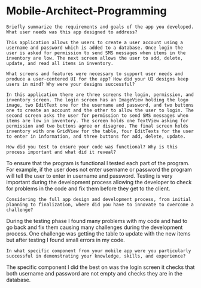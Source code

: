 # Mobile-Architect-Programming


    Briefly summarize the requirements and goals of the app you developed. What user needs was this app designed to address?
    
    This application allows the users to create a user account using a username and password which is added to a database. Once login the user is asked for permission to send SMS messages when items in the inventory are low. The next screen allows the user to add, delete, update, and read all items in inventory.  
    
    What screens and features were necessary to support user needs and produce a user-centered UI for the app? How did your UI designs keep users in mind? Why were your designs successful?
    
    In this application there are three screens the login, permission, and inventory screen. The login screen has an ImageView holding the logo image, two EditText one for the username and password, and two buttons one to create an account and the other to allow the user to login. The second screen asks the user for permission to send SMS messages when items are low in inventory. The screen holds one TextView asking for permission and two buttons agree or disagree. The final screen holds inventory with one GridView for the table, four EditTexts for the user to enter in information, and three buttons for add, delete, update.  
    
    How did you test to ensure your code was functional? Why is this process important and what did it reveal?

To ensure that the program is functional I tested each part of the program. For example, if the user does not enter username or password the program will tell the user to enter in username and password. Testing is very important during the development process allowing the developer to check for problems in the code and fix them before they get to the client. 
    
    Considering the full app design and development process, from initial planning to finalization, where did you have to innovate to overcome a challenge?

During the testing phase I found many problems with my code and had to go back and fix them causing many challenges during the development process. One challenge was getting the table to update with the new items but after testing I found small errors in my code. 
    
    In what specific component from your mobile app were you particularly successful in demonstrating your knowledge, skills, and experience?
The specific component I did the best on was the login screen it checks that both username and password are not empty and checks they are in the database.


